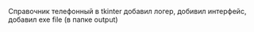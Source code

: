 Справочник телефонный в tkinter
добавил логер, добивил интерфейс, добавил exe file (в папке output)
